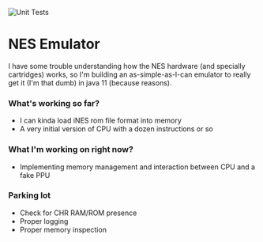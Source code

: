 ![Unit Tests](https://github.com/luizcavalcanti/nes-emulator/workflows/Unit%20Tests/badge.svg)

# NES Emulator

I have some trouble understanding how the NES hardware
(and specially cartridges) works, so I'm building an as-simple-as-I-can emulator to really get it (I'm that dumb)
in java 11 (because reasons).

### What's working so far?

- I can kinda load iNES rom file format into memory
- A very initial version of CPU with a dozen instructions or so

### What I'm working on right now?

- Implementing memory management and interaction between CPU and a fake PPU

### Parking lot

- Check for CHR RAM/ROM presence
- Proper logging
- Proper memory inspection
